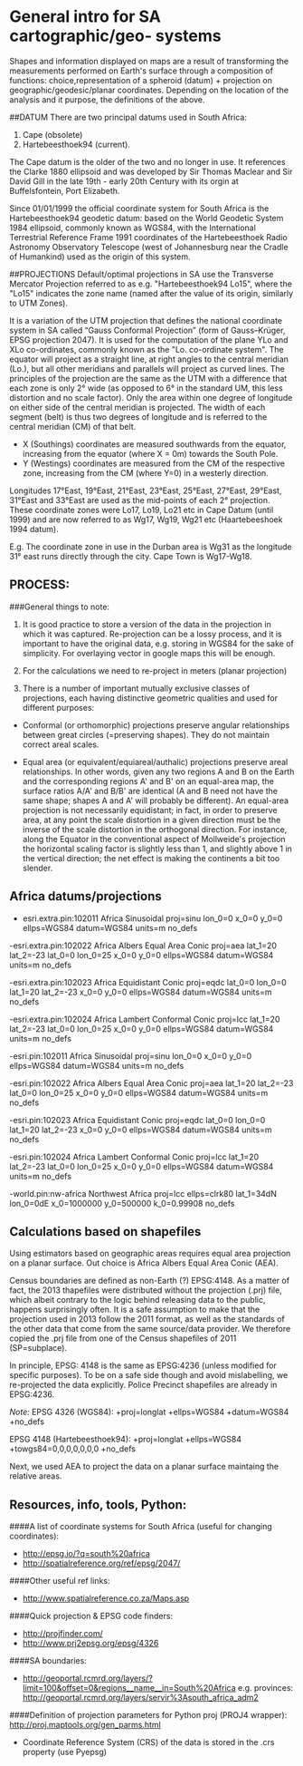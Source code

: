 # General intro for SA cartographic/geo- systems

Shapes and information displayed on maps are a result of transforming the measurements
performed on Earth's surface through a composition of functions:
choice,representation of a spheroid (datum) + projection on geographic/geodesic/planar coordinates.
Depending on the location of the analysis and it purpose, the definitions of the above.

##DATUM
There are two principal datums used in South Africa:

1. Cape (obsolete)
2. Hartebeesthoek94 (current).

The Cape datum is the older of the two and no longer in use. It references
the Clarke 1880 ellipsoid and was developed by Sir Thomas Maclear and
Sir David Gill in the late 19th - early 20th Century with its orgin
at Buffelsfontein, Port Elizabeth.

Since 01/01/1999 the official coordinate system for South Africa
is the Hartebeesthoek94 geodetic datum: based on the World Geodetic System 1984 ellipsoid,
commonly known as WGS84, with the International Terrestrial Reference Frame
1991 coordinates of the Hartebeesthoek Radio Astronomy Observatory Telescope
(west of Johannesburg near the Cradle of Humankind) used as the origin of this system.

##PROJECTIONS
Default/optimal projections in SA use the Transverse Mercator
Projection referred to as e.g. "Hartebeesthoek94 Lo15", where the "Lo15" indicates
the zone name (named after the value of its origin, similarly to UTM Zones).

It is a variation of the UTM projection that defines the national coordinate system
in SA called “Gauss Conformal Projection” (form of Gauss–Krüger, EPSG projection 2047).
It is used for the computation of the plane YLo and XLo co-ordinates, commonly known as the "Lo. co-ordinate system".
The equator will project as a straight line, at right angles to the central meridian (Lo.),
but all other meridians and parallels will project as curved lines.
The principles of the projection are the same as the UTM with a difference that
each zone is only 2° wide (as opposed to 6° in the standard UM, this less distortion
and no scale factor).
Only the area within one degree of longitude on either side of the central
meridian is projected. The width of each segment (belt) is thus two degrees
of longitude and is referred to the central meridian (CM) of that belt.

- X (Southings) coordinates are measured southwards from the equator,
increasing from the equator (where X = 0m) towards the South Pole.
- Y (Westings) coordinates are measured from the CM of the respective zone,
increasing from the CM (where Y=0) in a westerly direction.

Longitudes 17°East, 19°East, 21°East, 23°East, 25°East, 27°East, 29°East,
31°East and 33°East are used as the mid-points of each 2° projection.
These coordinate zones were Lo17, Lo19, Lo21 etc in Cape Datum
(until 1999) and are now referred to as Wg17, Wg19, Wg21 etc
(Haartebeeshoek 1994 datum).

E.g.
The coordinate zone in use in the Durban area is Wg31 as the longitude 31°
east runs directly through the city. Cape Town is Wg17-Wg18.


## PROCESS:
###General things to note:
1. It is good practice to store a version of the data in the projection
in which it was captured. Re-projection can be a lossy process,
and it is important to have the original data, e.g. storing in WGS84 for the sake of
simplicity. For overlaying vector in google maps this will be enough.

2. For the calculations we need to re-project in meters (planar projection)

3. There is a number of important mutually exclusive classes of projections,
each having distinctive geometric qualities and used for different purposes:

- Conformal (or orthomorphic) projections preserve angular relationships between
great circles (=preserving shapes). They do not maintain correct areal scales.

- Equal area (or equivalent/equiareal/authalic) projections preserve areal relationships.
In other words, given any two regions A and B on the Earth and the corresponding
regions A' and B' on an equal-area map, the surface ratios A/A' and B/B' are
identical (A and B need not have the same shape; shapes A and A' will probably be different).
An equal-area projection is not necessarily equidistant; in fact, in order to preserve area,
at any point the scale distortion in a given direction must be the inverse
of the scale distortion in the orthogonal direction. For instance, along the
Equator in the conventional aspect of Mollweide's projection the horizontal
scaling factor is slightly less than 1, and slightly above 1 in the vertical direction;
the net effect is making the continents a bit too slender.


## Africa datums/projections
- esri.extra.pin:102011
Africa Sinusoidal
proj=sinu
lon_0=0
x_0=0
y_0=0
ellps=WGS84
datum=WGS84
units=m
no_defs

-esri.extra.pin:102022
Africa Albers Equal Area Conic
proj=aea
lat_1=20
lat_2=-23
lat_0=0
lon_0=25
x_0=0
y_0=0
ellps=WGS84
datum=WGS84
units=m
no_defs

-esri.extra.pin:102023
Africa Equidistant Conic
proj=eqdc
lat_0=0
lon_0=0
lat_1=20
lat_2=-23
x_0=0
y_0=0
ellps=WGS84
datum=WGS84
units=m
no_defs

-esri.extra.pin:102024
Africa Lambert Conformal Conic
proj=lcc
lat_1=20
lat_2=-23
lat_0=0
lon_0=25
x_0=0
y_0=0
ellps=WGS84
datum=WGS84
units=m
no_defs

-esri.pin:102011
Africa Sinusoidal
proj=sinu
lon_0=0
x_0=0
y_0=0
ellps=WGS84
datum=WGS84
units=m
no_defs

-esri.pin:102022
Africa Albers Equal Area Conic
proj=aea
lat_1=20
lat_2=-23
lat_0=0
lon_0=25
x_0=0
y_0=0
ellps=WGS84
datum=WGS84
units=m
no_defs

-esri.pin:102023
Africa Equidistant Conic
proj=eqdc
lat_0=0
lon_0=0
lat_1=20
lat_2=-23
x_0=0
y_0=0
ellps=WGS84
datum=WGS84
units=m
no_defs

-esri.pin:102024
Africa Lambert Conformal Conic
proj=lcc
lat_1=20
lat_2=-23
lat_0=0
lon_0=25
x_0=0
y_0=0
ellps=WGS84
datum=WGS84
units=m
no_defs

-world.pin:nw-africa
Northwest Africa
proj=lcc
ellps=clrk80
lat_1=34dN
lon_0=0dE
x_0=1000000
y_0=500000
k_0=0.99908
no_defs

## Calculations based on shapefiles

Using estimators based on geographic areas requires equal area projection
on a planar surface. Out choice is Africa Albers Equal Area Conic (AEA).

Census boundaries are defined as non-Earth (?) EPSG:4148. As a matter of fact,
the 2013 thapefiles were distributed without the projection (.prj) file, which albeit contrary
to the logic behind releasing data to the public, happens surprisingly often.
It is a safe assumption to make that the projection used in 2013 follow the 2011
format, as well as the standards of the other data that come from the same source/data provider.
We therefore copied the .prj file from one of the Census shapefiles of 2011 (SP=subplace).

In principle, EPSG: 4148 is the same as EPSG:4236  (unless modified for specific purposes).
To be on a safe side though and avoid mislabelling, we re-projected the data explicitly.
Police Precinct shapefiles are already in EPSG:4236.

*Note:*
EPSG 4326 (WGS84):  +proj=longlat +ellps=WGS84 +datum=WGS84 +no_defs

EPSG 4148 (Hartebeesthoek94): +proj=longlat +ellps=WGS84 +towgs84=0,0,0,0,0,0,0 +no_defs

Next, we used AEA to project the data on a planar surface maintaing the relative areas.

## Resources, info, tools, Python:

####A list of coordinate systems for South Africa (useful for changing coordinates):
- http://epsg.io/?q=south%20africa
- http://spatialreference.org/ref/epsg/2047/

####Other useful ref links:
- http://www.spatialreference.co.za/Maps.asp

####Quick projection & EPSG code finders:
- http://projfinder.com/
- http://www.prj2epsg.org/epsg/4326

####SA boundaries:
- http://geoportal.rcmrd.org/layers/?limit=100&offset=0&regions__name__in=South%20Africa
e.g. provinces:
http://geoportal.rcmrd.org/layers/servir%3Asouth_africa_adm2

####Definition of projection parameters for Python proj (PROJ4 wrapper):
http://proj.maptools.org/gen_parms.html
- Coordinate Reference System (CRS) of the data is stored in the .crs property
(use Pyepsg)
